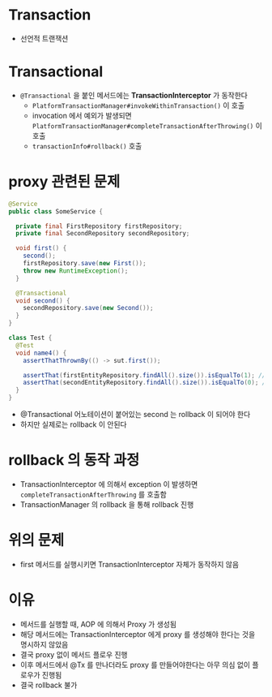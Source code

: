 # Transaction

- 선언적 트랜잭션

# Transactional

- `@Transactional` 을 붙인 메서드에는 **TransactionInterceptor** 가 동작한다
  - `PlatformTransactionManager#invokeWithinTransaction()` 이 호출
  - invocation 에서 예외가 발생되면 `PlatformTransactionManager#completeTransactionAfterThrowing()` 이 호출
  - `transactionInfo#rollback()` 호출

# proxy 관련된 문제

```java
@Service
public class SomeService {

  private final FirstRepository firstRepository;
  private final SecondRepository secondRepository;

  void first() {
    second();
    firstRepository.save(new First());
    throw new RuntimeException();
  }

  @Transactional
  void second() {
    secondRepository.save(new Second());
  }
}

class Test {
  @Test
  void name4() {
    assertThatThrownBy(() -> sut.first());

    assertThat(firstEntityRepository.findAll().size()).isEqualTo(1); // save
    assertThat(secondEntityRepository.findAll().size()).isEqualTo(0); // rollback
  }
}
```

- @Transactional 어노테이션이 붙어있는 second 는 rollback 이 되어야 한다
- 하지만 실제로는 rollback 이 안된다

# rollback 의 동작 과정

- TransactionInterceptor 에 의해서 exception 이 발생하면 `completeTransactionAfterThrowing` 를 호출함
- TransactionManager 의 rollback 을 통해 rollback 진행

# 위의 문제

- first 메서드를 실행시키면 TransactionInterceptor 자체가 동작하지 않음

# 이유

- 메서드를 실행할 때, AOP 에 의해서 Proxy 가 생성됨
- 해당 메서드에는 TransactionInterceptor 에게 proxy 를 생성해야 한다는 것을 명시하지 않았음
- 결국 proxy 없이 메서드 플로우 진행
- 이후 메서드에서 @Tx 를 만나더라도 proxy 를 만들어야한다는 아무 의심 없이 플로우가 진행됨
- 결국 rollback 불가
